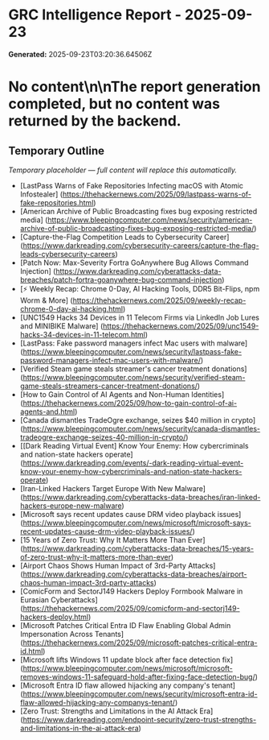# GRC Intelligence Report - 2025-09-23
**Generated:** 2025-09-23T03:20:36.64506Z
# No content\n\nThe report generation completed, but no content was returned by the backend.

## Temporary Outline
_Temporary placeholder — full content will replace this automatically._
- [LastPass Warns of Fake Repositories Infecting macOS with Atomic Infostealer] (https://thehackernews.com/2025/09/lastpass-warns-of-fake-repositories.html)
- [American Archive of Public Broadcasting fixes bug exposing restricted media] (https://www.bleepingcomputer.com/news/security/american-archive-of-public-broadcasting-fixes-bug-exposing-restricted-media/)
- [Capture-the-Flag Competition Leads to Cybersecurity Career] (https://www.darkreading.com/cybersecurity-careers/capture-the-flag-leads-cybersecurity-careers)
- [Patch Now: Max-Severity Fortra GoAnywhere Bug Allows Command Injection] (https://www.darkreading.com/cyberattacks-data-breaches/patch-fortra-goanywhere-bug-command-injection)
- [⚡ Weekly Recap: Chrome 0-Day, AI Hacking Tools, DDR5 Bit-Flips, npm Worm & More] (https://thehackernews.com/2025/09/weekly-recap-chrome-0-day-ai-hacking.html)
- [UNC1549 Hacks 34 Devices in 11 Telecom Firms via LinkedIn Job Lures and MINIBIKE Malware] (https://thehackernews.com/2025/09/unc1549-hacks-34-devices-in-11-telecom.html)
- [LastPass: Fake password managers infect Mac users with malware] (https://www.bleepingcomputer.com/news/security/lastpass-fake-password-managers-infect-mac-users-with-malware/)
- [Verified Steam game steals streamer's cancer treatment donations] (https://www.bleepingcomputer.com/news/security/verified-steam-game-steals-streamers-cancer-treatment-donations/)
- [How to Gain Control of AI Agents and Non-Human Identities] (https://thehackernews.com/2025/09/how-to-gain-control-of-ai-agents-and.html)
- [Canada dismantles TradeOgre exchange, seizes $40 million in crypto] (https://www.bleepingcomputer.com/news/security/canada-dismantles-tradeogre-exchange-seizes-40-million-in-crypto/)
- [[Dark Reading Virtual Event] Know Your Enemy: How cybercriminals and nation-state hackers operate] (https://www.darkreading.com/events/-dark-reading-virtual-event-know-your-enemy-how-cybercriminals-and-nation-state-hackers-operate)
- [Iran-Linked Hackers Target Europe With New Malware] (https://www.darkreading.com/cyberattacks-data-breaches/iran-linked-hackers-europe-new-malware)
- [Microsoft says recent updates cause DRM video playback issues] (https://www.bleepingcomputer.com/news/microsoft/microsoft-says-recent-updates-cause-drm-video-playback-issues/)
- [15 Years of Zero Trust: Why It Matters More Than Ever] (https://www.darkreading.com/cyberattacks-data-breaches/15-years-of-zero-trust-why-it-matters-more-than-ever)
- [Airport Chaos Shows Human Impact of 3rd-Party Attacks] (https://www.darkreading.com/cyberattacks-data-breaches/airport-chaos-human-impact-3rd-party-attacks)
- [ComicForm and SectorJ149 Hackers Deploy Formbook Malware in Eurasian Cyberattacks] (https://thehackernews.com/2025/09/comicform-and-sectorj149-hackers-deploy.html)
- [Microsoft Patches Critical Entra ID Flaw Enabling Global Admin Impersonation Across Tenants] (https://thehackernews.com/2025/09/microsoft-patches-critical-entra-id.html)
- [Microsoft lifts Windows 11 update block after face detection fix] (https://www.bleepingcomputer.com/news/microsoft/microsoft-removes-windows-11-safeguard-hold-after-fixing-face-detection-bug/)
- [Microsoft Entra ID flaw allowed hijacking any company's tenant] (https://www.bleepingcomputer.com/news/security/microsoft-entra-id-flaw-allowed-hijacking-any-companys-tenant/)
- [Zero Trust: Strengths and Limitations in the AI Attack Era] (https://www.darkreading.com/endpoint-security/zero-trust-strengths-and-limitations-in-the-ai-attack-era)
